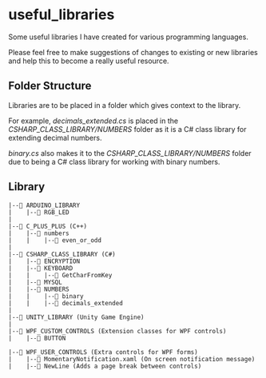 # useful_libraries
 Some useful libraries I have created for various programming languages.

 Please feel free to make suggestions of changes to existing or new libraries and help this to become a really useful resource.

 ## Folder Structure
 Libraries are to be placed in a folder which gives context to the library.

 For example, *decimals_extended.cs* is placed in the *CSHARP_CLASS_LIBRARY/NUMBERS* folder as it is a C# class library for extending decimal numbers.

 *binary.cs* also makes it to the *CSHARP_CLASS_LIBRARY/NUMBERS* folder due to being a C# class library for working with binary numbers.

## Library
```
|--📂 ARDUINO_LIBRARY
|    |--📂 RGB_LED
|
|--📂 C_PLUS_PLUS (C++)
|    |--📂 numbers
|    |    |--📂 even_or_odd
|
|--📂 CSHARP_CLASS_LIBRARY (C#)
|    |--📂 ENCRYPTION
|    |--📂 KEYBOARD
|    |    |--📂 GetCharFromKey
|    |--📂 MYSQL
|    |--📂 NUMBERS
|    |    |--📂 binary
|    |    |--📂 decimals_extended
|
|--📂 UNITY_LIBRARY (Unity Game Engine)
|
|--📂 WPF_CUSTOM_CONTROLS (Extension classes for WPF controls)
|    |--📂 BUTTON

|--📂 WPF_USER_CONTROLS (Extra controls for WPF forms)
|    |--📂 MomentaryNotification.xaml (On screen notification message)
|    |--📂 NewLine (Adds a page break between controls)
```
